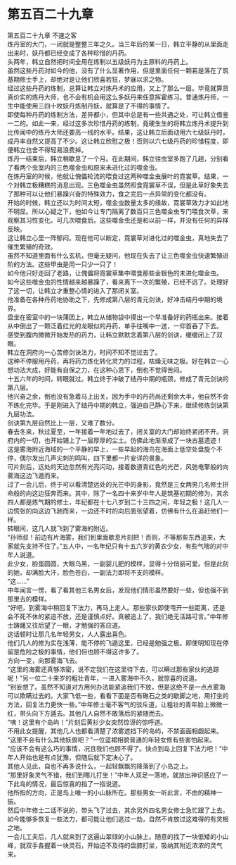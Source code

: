 # 第五百二十九章

第五百二十九章 不速之客\
炼丹室的大门，一闭就是整整三年之久。当三年后的某一日，韩立平静的从里面走出来时，妖丹都已经变成了各种珍惜的丹药。\
头两年，韩立自然把时间全用在炼制以五级妖丹为主原料的丹药上。\
虽然这些丹药对如今的他，没有了什么显著作用，但是里面任何一颗若是落在了筑基期修士手上，却绝对是让他们欣喜若狂，梦寐以求之物。\
经过这些丹药的炼制，总算让韩立对炼丹术的应用，又上了那么一层。毕竟就算货真价实的炼丹大师，也不会有机会用这么多妖丹来任意挥霍练习。普通炼丹师，一生中能使用三四十枚妖丹炼制丹妖，就算是了不得的事情了。\
即使每种丹药的练制方法，差异都小，但其中总是有一些共通之处，可让韩立借鉴一二的。如此一来，经过这多次珍惜丹药的练制，竟硬生生的将韩立炼丹术提升到比传闻中的练丹大师还要高一线的水平。结果，这让韩立后面动用六七级妖丹时，成丹率自然又提高了不少。这让韩立欣慰之极！否则以六七级丹药的珍惜程度，即便韩立也舍不得轻易浪费掉。\
炼丹一结束后，韩立稍歇息了一个月。在此期间，韩立往虫室多跑了几趟，分别看了看两个虫室内的三色噬金虫和原来未进化过的噬金虫。\
在炼丹室的时候，他就让傀儡轮流的喂食过这两种噬金虫展叶的霓裳草。结果，一个对韩立极糟糕的消息出现。三色噬金虫虽然照食霓裳草不误，但是此草好象失去了那种可以让他们暴躁兴奋的特殊效力，食之完后一点异常的变化都没有。\
开始的时候，韩立还以为时间太短，噬金虫数量太多的缘故，霓裳草效力才如此地不明显。所以心疑之下，他如今让专门隔离了数百只三色噬金虫专门喂食次草，来观察其习性变化。可几次喂食后。这些噬金虫还是和以前一样，并没有任何的异样反映。\
这让韩立心里一阵郁闷。现在他可以断定，霓裳草对进化过的噬金虫，真地失去了催生繁殖的奇效。\
虽然不知道里面有什么玄机，但毫无疑问，他现在失去了让三色噬金虫快速繁殖进阶的方法。这些甲虫是用一只少一只了！\
如今他只好走回了老路，让傀儡将霓裳草集中喂食那些金银色的未进化噬金虫。\
如今这些噬金虫的性情越来越暴躁了，看来离下一次的繁殖，已经不远了。处理好了这一切，让韩立才重整心情的进入了那闭关室。\
他准备在各种丹药地协助之下，先修成第八层的青元剑诀，好冲击结丹中期的境界。\
盘坐在密室中的一块蒲团上，韩立从储物袋中摸出一个早准备好的药瓶出来。接着从中倒出了一颗泛着红光的龙眼似的丹药，单手往嘴中一送，一仰首吞了下去。\
感受到腹内微微开始发热的药力，让韩立默默念着第八层的剑诀，缓缓闭上了双眼。\
韩立在洞府内一心苦修剑诀法力，时间不知不觉过去了。\
这种不停服用丹药，再将药力炼化转化灵力的过程，枯燥无味之极。好在韩立一心想功法大成，好能有自保之力，在这种心思下，倒也不觉得苦闷。\
十五六年的时间，转眼就过。韩立终于冲破了结丹中期的瓶颈，修成了青元剑诀的第八层。\
他兴奋之余，倒也没有急着马上出关。因为手中的丹药尚还剩余大半，他自然不会不练化完毕。于是刚进入了结丹中期的韩立，强迫自己静心下来，继续修炼剑诀第九层功法。\
剑诀第九层自然比上一层，又难了数分。\
春去冬来，秋过夏至，一年接着一年地过去了，闭关室的大门却始终紧闭不开。洞府内的一切，也开始铺上了一层厚厚的尘土。仿佛此地渐渐成了一块古墓遗迹！\
这是雾海附近海域的一个平静的早上，一些早起的海鸟在海面上低空处盘旋个不停，偶尔发出几声尖刺的鸣叫，四下里都一片安详的景象。\
可片刻后，远处的天边忽然有光亮闪动，接着数道青红色的光芒，风弛电擎般的向雾海这边飞遁而来。\
过了一会儿后，终于可以看清楚远处的光芒中的身影，竟然是三女两男几名修士拼命般的向这边狂奔而来。其中，除了一名四十来岁中年人是筑基初期的修为，其余四人都是炼气期的修士，年纪都在十七八岁到二十三四之间，年轻之极！这几人一边慌张的向这边飞驰而来，一边还不时的向后面张望着，仿佛有什么在追赶他们一样。\
转眼间，这几人就飞到了雾海的附近。\
“孙师叔！前边有片海雾，我们到里面歇息片刻把！否则，不等那些东西追来，大家就先支持不住了。”五人中，一名年纪只有十五六岁的黄衣少女，有些气喘的对中年人说道。\
此少女，脸蛋圆圆，大眼乌黑，一副婴儿肥的模样，显得十分俏丽可爱。但是此刻的她，却满脸大汗，脸色苍白，一副法力即将不支的模样。\
“这……”\
中年闻言一愣，看了看其他三名男女后，发现他们情形虽然要好一些，但也强不到那里去的模样。\
“好吧，到雾海中稍回复下法力，再马上走人。那些家伙即使甩开一些距离，还是会不死不休的紧追不放，还是谨慎点好。真被追上了，我们绝无活路可言。”中年修士踌躇又往后望了一眼，才勉强的答应道。\
这话顿时让那几名年轻男女，人人露出喜色。\
他们几人的修为实在浅薄，能不停的飞遁这里，已经是勉强之极。即使明知现在停留是危险之极的事情，他们但也顾不得这许多了。\
方向一变，向那雾海飞去。\
“这里的海雾还真够浓密，说不定我们在这里待下去，可以瞒过那些家伙的追踪呢！”另一位二十来岁的粗壮青年，一进入雾海中不久，就惊喜的说道。\
“别妄想了。虽然不知道对方用何办法能紧追我们不放，但是这绝不是一点点雾海可以欺瞒过去的。大家飞低一些，看看下面是否有礁石之类的歇脚之地，用打坐的方法，回复法力更快一些。”中年修士毫不客气的驳斥道，让粗壮的青年脸上微微一红，带头向下方遁去。其他几人自然不敢落后的紧随而去。\
“咦！这里有个岛屿！”片刻后黄衫少女突然惊讶的惊呼道。\
不用此女提醒，其他几人也都看清楚了浓雾遮挡下的岛屿，不禁面面相觑起来。\
“这里不会有什么其他妖兽吧？”一位蓝裙相貌普通的年轻女修有些害怕起来。\
“应该不会有这么巧的事情，况且我们也顾不得了。快点到岛上回复下法力吧！”中年人开始也是有点犹豫，但随后就下定决心了。\
其他人见此，自也不再多说什么，一起轻飘飘的降落到了小岛之上。\
“那里好象灵气不错，我们到哪儿打坐！”中年人双足一落地，就放出神识感应了一下此岛的情况，最后惊喜的指了一指说道。\
他所指的方向，正是岛上唯一的小山脉所在。那些男女一听此言，不由的精神一振。\
然后中年修士二话不说的，带头飞了过去，其余另外四名男女修士急忙跟了上去。如今能够多恢复一些法力，都可能让他们逃过一劫，自然不肯放过这难得的有灵根之地。\
一会儿工夫后，几人就来到了这遍山翠绿的小山脉上。随意的找了一块低矮的小山峰，就双手各握着一块灵石，开始迫不及待的盘膝打坐，吸纳其附近浓浓的灵气来。
